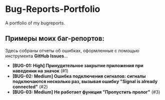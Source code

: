 # Bug-Reports-Portfolio
A portfolio of my bugreports. 

## Примеры моих баг-репортов:
Здесь собраны отчеты об ошибках, оформленные с помощью инструмента **GitHub Issues**...

*   **[BUG-01: High] Принудительное закрытие приложения при наведении на значок** (#1)
*   **[BUG-02: Medium] Ошибка подключения сигналов: сигналы подключаются несколько раз, вызывая ошибку "Signal is already connected"** (#2)
*   **[BUG-03: Medium] Не работает функция "Пропустить пролог"** (#3)

